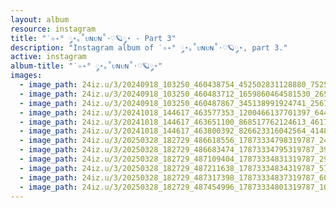 ```yaml
---
layout: album
resource: instagram
title: "˙✧˖° ༘⋆｡˚ᴜɴᴜɴ˚⋅♡🪐༘⋆ - Part 3"
description: "Instagram album of ˙✧˖° ༘⋆｡˚ᴜɴᴜɴ˚⋅♡🪐༘⋆, part 3."
active: instagram
album-title: "˙✧˖° ༘⋆｡˚ᴜɴᴜɴ˚⋅♡🪐༘⋆"
images:
  - image_path: 24iz.u/3/20240918_103250_460438754_452502831128880_7525405105251467108_n.jpg
  - image_path: 24iz.u/3/20240918_103250_460483712_1659860464581530_2658652643772396274_n.jpg
  - image_path: 24iz.u/3/20240918_103250_460487867_345138991924741_2567248519353398987_n.jpg
  - image_path: 24iz.u/3/20241018_144617_463577353_1200466137701397_6447667451349194008_n.jpg
  - image_path: 24iz.u/3/20241018_144617_463651100_868517762124613_4617184379999598466_n.jpg
  - image_path: 24iz.u/3/20241018_144617_463800392_826623316042564_4148003034500316835_n.jpg
  - image_path: 24iz.u/3/20250328_182729_486618556_17873334798319787_2424755165159160541_n.jpg
  - image_path: 24iz.u/3/20250328_182729_486683474_17873334795319787_3980863875773132843_n.jpg
  - image_path: 24iz.u/3/20250328_182729_487109404_17873334831319787_2920942903808373096_n.jpg
  - image_path: 24iz.u/3/20250328_182729_487211638_17873334834319787_5770234523652854124_n.jpg
  - image_path: 24iz.u/3/20250328_182729_487317398_17873334837319787_6047073601374067363_n.jpg
  - image_path: 24iz.u/3/20250328_182729_487454996_17873334801319787_1088283095267384141_n.jpg
---
```

